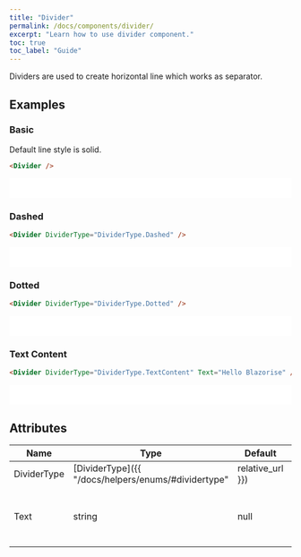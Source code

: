 ```yaml
---
title: "Divider"
permalink: /docs/components/divider/
excerpt: "Learn how to use divider component."
toc: true
toc_label: "Guide"
---
```


Dividers are used to create horizontal line which works as separator.

## Examples

### Basic

Default line style is solid.

```html
<Divider />
```

<iframe src="/examples/elements/divider/" frameborder="0" scrolling="no" style="width:100%;height:35px;"></iframe>

### Dashed

```html
<Divider DividerType="DividerType.Dashed" />
```

<iframe src="/examples/elements/divider-dashed/" frameborder="0" scrolling="no" style="width:100%;height:35px;"></iframe>

### Dotted

```html
<Divider DividerType="DividerType.Dotted" />
```

<iframe src="/examples/elements/divider-dotted/" frameborder="0" scrolling="no" style="width:100%;height:35px;"></iframe>

### Text Content

```html
<Divider DividerType="DividerType.TextContent" Text="Hello Blazorise" />
```

<iframe src="/examples/elements/divider-text/" frameborder="0" scrolling="no" style="width:100%;height:35px;"></iframe>

## Attributes

| Name        | Type                                                                   | Default   | Description                                        |
|-------------|------------------------------------------------------------------------|-----------|----------------------------------------------------|
| DividerType | [DividerType]({{ "/docs/helpers/enums/#dividertype" | relative_url }}) | `Solid`   | Specifies horizontal line style variants.          |
| Text        | string                                                                 | null      | Label that will appear between the solid lines.    |
